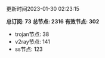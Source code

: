 更新时间2023-01-30 02:23:15

**总订阅: 73**
**总节点: 2316**
**有效节点: 302**
- trojan节点: 38
- v2ray节点: 141
- ss节点: 123
